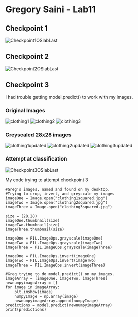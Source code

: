 # Gregory Saini - Lab11

## Checkpoint 1
![Checkpoint1OSlabLast](https://user-images.githubusercontent.com/17090994/56074105-dc9a3e00-5d7a-11e9-9fe6-19b78d94f5c2.PNG)


## Checkpoint 2
![Checkpoint2OSlabLast](https://user-images.githubusercontent.com/17090994/56074136-43b7f280-5d7b-11e9-8739-2374473fad4b.PNG)


## Checkpoint 3
I had trouble getting model.predict() to work with my images.

### Original Images
![clothing1](https://user-images.githubusercontent.com/17090994/56074153-7d88f900-5d7b-11e9-98f6-2cfbc42b33ad.jpg)
![clothing2](https://user-images.githubusercontent.com/17090994/56074154-7d88f900-5d7b-11e9-81e2-a1d9165b8bef.jpg)
![clothing3](https://user-images.githubusercontent.com/17090994/56074155-7d88f900-5d7b-11e9-9a53-a1e022f46d70.jpg)

### Greyscaled 28x28 images
![clothing1updated](https://user-images.githubusercontent.com/17090994/56074166-ac06d400-5d7b-11e9-80bb-3bd7d7d26a87.jpg)
![clothing2updated](https://user-images.githubusercontent.com/17090994/56074167-ac06d400-5d7b-11e9-864c-ec8c919df5a9.jpg)
![clothing3updated](https://user-images.githubusercontent.com/17090994/56074168-ac06d400-5d7b-11e9-900e-3bf8c075c290.jpg)

### Attempt at classification
![Checkpoint3OSlabLast](https://user-images.githubusercontent.com/17090994/56074181-ea03f800-5d7b-11e9-8521-aa6a127eb0d9.PNG)

My code trying to attempt checkpoint 3
```
#Greg's images, named and found on my desktop.
#Trying to crop, invert, and greyscale my images
imageOne = Image.open("clothing1squared.jpg")
imageTwo = Image.open("clothing2squared.jpg")
imageThree = Image.open("clothing3squared.jpg")

size = (28,28)
imageOne.thumbnail(size)
imageTwo.thumbnail(size)
imageThree.thumbnail(size)

imageOne = PIL.ImageOps.grayscale(imageOne)
imageTwo = PIL.ImageOps.grayscale(imageTwo)
imageThree = PIL.ImageOps.grayscale(imageThree)

imageOne = PIL.ImageOps.invert(imageOne)
imageTwo = PIL.ImageOps.invert(imageTwo)
imageThree = PIL.ImageOps.invert(imageThree)

#Greg trying to do model.predict() on my images.
imageArray = [imageOne, imageTwo, imageThree]
newnumpyimageArray = []
for image in imageArray:
    plt.imshow(image)
    numpyImage = np.array(image)
    newnumpyimageArray.append(numpyImage)
predictions = model.predict(newnumpyimageArray)
print(predictions)
```
